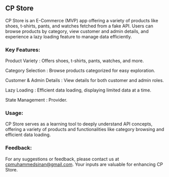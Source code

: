 ## CP Store

CP Store is an  E-Commerce (MVP) app offering a variety of products like shoes, t-shirts, pants, and watches fetched from a fake API. Users can browse products by category, view customer and admin details, and experience a lazy loading feature to manage data efficiently.

### Key Features:

Product Variety : Offers shoes, t-shirts, pants, watches, and more.

Category Selection : Browse products categorized for easy exploration.

Customer & Admin Details : View details for both customer and admin roles.

Lazy Loading : Efficient data loading, displaying limited data at a time.

State Management : Provider.

### Usage:
CP Store serves as a learning tool to deeply understand API concepts, offering a variety of products and functionalities like category browsing and efficient data loading.

### Feedback:
For any suggestions or feedback, please contact us at cpmuhammedsinan@gmail.com. Your inputs are valuable for enhancing CP Store.
